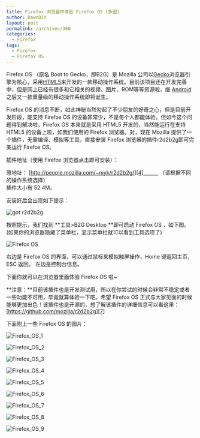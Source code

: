 ```yaml
---
title: Firefox 浏览器中体验 Firefox OS (多图)
author: DawnDIY
layout: post
permalink: /archives/360
categories:
  - Firefox
tags:
  - Firefox
  - Firefox OS
---
```


Firefox OS （原名 Boot to Gecko，即B2G）是 Mozilla 公司以[Gecko][1]浏览器引擎为核心，采用[HTML5][2]来开发的一款移动操作系统。目前该项目还在开发完善中，但是网上已经有很多和它相关的视频、图片、ROM等等资源啦，继 [Android][3] 之后又一款重量级的移动操作系统即将诞生。

 [1]: http://zh.wikipedia.org/wiki/Gecko "Gecko"
 [2]: http://zh.wikipedia.org/wiki/HTML5 "HTML5"
 [3]: http://zh.wikipedia.org/wiki/Android "Android"

Firefox OS 的消息不断，如此神秘当然勾起了不少朋友的好奇之心，但是目前开发阶段，能支持 Firefox OS 的设备非常少，不是每个人都能体验。但如今这个问题得到解决啦，Firefox OS 本来就是采用 HTML5 开发的，当然能运行在支持 HTML5 的设备上啦，如我们使用的 Firefox 浏览器。对，现在 Mozilla 提供了一个插件，无需编译、模拟等工具，直接安装 Firefox 浏览器的插件r2d2b2g即可完美运行 Firefox OS。

插件地址（使用 Firefox 浏览器点击即可安装）：

原地址： [http://people.mozilla.com/~myk/r2d2b2g/][4]           （请根据不同的操作系统选择）  
插件大小有 52.4M。

 [4]: http://people.mozilla.com/~myk/r2d2b2g/ "r2d2b2g/"

安装好后会出现如下提示：

![][5]

 [5]: http://i.imgur.com/BZ4Hj.png "got r2d2b2g"

按照提示，我们找到 **工具>B2G Desktop **即可启动 Firefox OS ，如下图。(如果你的浏览器隐藏了菜单栏，显示菜单栏就可以看到工具选项了)

![][6]

 [6]: http://i.imgur.com/7PZEv.png "Firefox OS"

右边是 Firefox OS 的界面，可以通过鼠标来模拟触屏操作，Home 键返回主页，ESC 返回。 左边是控制台信息。

下面你就可以在浏览器里面体验 Firefox OS 啦~



**注意：**目前该插件也是开发测试用，所以在你尝试的时候会非常不稳定或者一些功能不可用，毕竟就算体验一下吧。希望 Firefox OS 正式与大家见面的时候能够更加出色！该插件也是开源的，想了解该插件的详细信息可以看这里： [https://github.com/mozilla/r2d2b2g][7]

 [7]: https://github.com/mozilla/r2d2b2g "mozilla/r2d2b2g"

下面附上一些 Firefox OS 的图片：

![][8]

 [8]: http://i.imgur.com/CKKeL.png "Firefox_OS_1"

![][9]

 [9]: http://i.imgur.com/f71Kr.png "Firefox_OS_2"

![][10]

 [10]: http://i.imgur.com/5eyla.png "Firefox_OS_3"

![][11]

 [11]: http://i.imgur.com/9Unon.png "Firefox_OS_4"

![][12]

 [12]: http://i.imgur.com/Q3C1C.png "Firefox_OS_5"

![][13]

 [13]: http://i.imgur.com/PKvKQ.png "Firefox_OS_6"

![][14]

 [14]: http://i.imgur.com/gRkiN.png "Firefox_OS_7"

![][15]

 [15]: http://i.imgur.com/xl5Ef.png "Firefox_OS_8"

![][16]

 [16]: http://i.imgur.com/LccLy.png "Firefox_OS_9"

 
